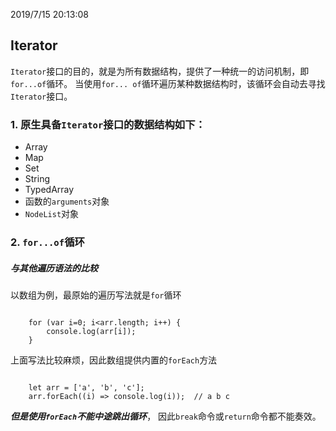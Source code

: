 2019/7/15 20:13:08 

## Iterator

`Iterator`接口的目的，就是为所有数据结构，提供了一种统一的访问机制，即`for...of`循环。 当使用`for... of`循环遍历某种数据结构时，该循环会自动去寻找`Iterator`接口。


### 1. 原生具备`Iterator`接口的数据结构如下：

- Array
- Map
- Set
- String
- TypedArray
- 函数的`arguments`对象
- `NodeList`对象

### 2. `for...of`循环

##### 与其他遍历语法的比较

以数组为例，最原始的遍历写法就是`for`循环

```

	for (var i=0; i<arr.length; i++) {
		console.log(arr[i]);
	}

```

上面写法比较麻烦，因此数组提供内置的`forEach`方法

```

	let arr = ['a', 'b', 'c'];
	arr.forEach((i) => console.log(i));  // a b c

```

***但是使用`forEach`不能中途跳出循环***， 因此`break`命令或`return`命令都不能奏效。
